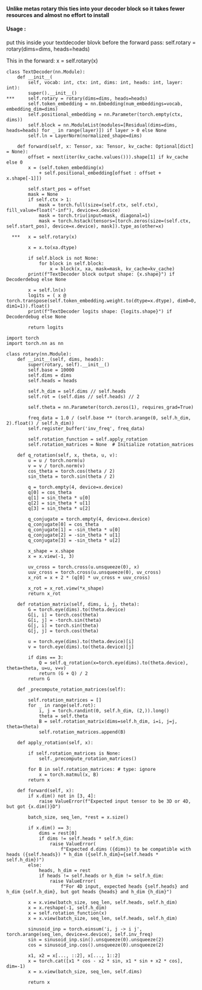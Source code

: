 #### Unlike metas rotary this ties into your decoder block so it takes fewer resources and almost no effort to install
#### Usage : 

put this inside your textdecoder blovk before the forward pass:
self.rotary = rotary(dims=dims, heads=heads)

This in the forward:
x = self.rotary(x)

    
    class TextDecoder(nn.Module):
        def __init__(
            self, vocab: int, ctx: int, dims: int, heads: int, layer: int):
            super().__init__()
    ***     self.rotary = rotary(dims=dims, heads=heads)
            self.token_embedding = nn.Embedding(num_embeddings=vocab, embedding_dim=dims)
            self.positional_embedding = nn.Parameter(torch.empty(ctx, dims))
            self.block = nn.ModuleList(modules=[Residual(dims=dims, heads=heads) for _ in range(layer)]) if layer > 0 else None
            self.ln = LayerNorm(normalized_shape=dims)
      
        def forward(self, x: Tensor, xa: Tensor, kv_cache: Optional[dict] = None):      
            offset = next(iter(kv_cache.values())).shape[1] if kv_cache else 0
            x = (self.token_embedding(x)
                + self.positional_embedding[offset : offset + x.shape[-1]])
            
            self.start_pos = offset
            mask = None
            if self.ctx > 1:
                mask = torch.full(size=(self.ctx, self.ctx), fill_value=float("-inf"), device=x.device)
                mask = torch.triu(input=mask, diagonal=1)
                mask = torch.hstack(tensors=[torch.zeros(size=(self.ctx, self.start_pos), device=x.device), mask]).type_as(other=x)
    
      ***   x = self.rotary(x)
       
            x = x.to(xa.dtype)
    
            if self.block is not None:
                for block in self.block:
                    x = block(x, xa, mask=mask, kv_cache=kv_cache)
            print(f"TextDecoder block output shape: {x.shape}") if Decoderdebug else None
    
            x = self.ln(x)
            logits = ( x @ torch.transpose(self.token_embedding.weight.to(dtype=x.dtype), dim0=0, dim1=1)).float()
            print(f"TextDecoder logits shape: {logits.shape}") if Decoderdebug else None
    
            return logits
    
    import torch
    import torch.nn as nn
            
    class rotary(nn.Module):
        def __init__(self, dims, heads):
            super(rotary, self).__init__()
            self.base = 10000
            self.dims = dims
            self.heads = heads
    
            self.h_dim = self.dims // self.heads
            self.rot = (self.dims // self.heads) // 2
    
            self.theta = nn.Parameter(torch.zeros(1), requires_grad=True)
            
            freq_data = 1.0 / (self.base ** (torch.arange(0, self.h_dim, 2).float() / self.h_dim))
            self.register_buffer('inv_freq', freq_data)
    
            self.rotation_function = self.apply_rotation
            self.rotation_matrices = None  # Initialize rotation_matrices
    
        def q_rotation(self, x, theta, u, v):
            u = u / torch.norm(u)
            v = v / torch.norm(v)
            cos_theta = torch.cos(theta / 2)
            sin_theta = torch.sin(theta / 2)
    
            q = torch.empty(4, device=x.device)
            q[0] = cos_theta
            q[1] = sin_theta * u[0]
            q[2] = sin_theta * u[1]
            q[3] = sin_theta * u[2]
    
            q_conjugate = torch.empty(4, device=x.device)
            q_conjugate[0] = cos_theta
            q_conjugate[1] = -sin_theta * u[0]
            q_conjugate[2] = -sin_theta * u[1]
            q_conjugate[3] = -sin_theta * u[2]
    
            x_shape = x.shape
            x = x.view(-1, 3)
    
            uv_cross = torch.cross(u.unsqueeze(0), x)
            uuv_cross = torch.cross(u.unsqueeze(0), uv_cross)
            x_rot = x + 2 * (q[0] * uv_cross + uuv_cross)
            
            x_rot = x_rot.view(*x_shape)
            return x_rot
    
        def rotation_matrix(self, dims, i, j, theta):
            G = torch.eye(dims).to(theta.device)
            G[i, i] = torch.cos(theta)
            G[i, j] = -torch.sin(theta)
            G[j, i] = torch.sin(theta)
            G[j, j] = torch.cos(theta)
    
            u = torch.eye(dims).to(theta.device)[i]
            v = torch.eye(dims).to(theta.device)[j]
    
            if dims == 3:
                Q = self.q_rotation(x=torch.eye(dims).to(theta.device), theta=theta, u=u, v=v)
                return (G + Q) / 2
            return G
    
        def _precompute_rotation_matrices(self):
    
            self.rotation_matrices = []
            for _ in range(self.rot):
                i, j = torch.randint(0, self.h_dim, (2,)).long()
                theta = self.theta
                B = self.rotation_matrix(dims=self.h_dim, i=i, j=j, theta=theta)
                self.rotation_matrices.append(B)
    
        def apply_rotation(self, x):
    
            if self.rotation_matrices is None:
                self._precompute_rotation_matrices()
    
            for B in self.rotation_matrices: # type: ignore
                x = torch.matmul(x, B)
            return x
    
        def forward(self, x):
            if x.dim() not in [3, 4]:
                raise ValueError(f"Expected input tensor to be 3D or 4D, but got {x.dim()}D")
    
            batch_size, seq_len, *rest = x.size()
    
            if x.dim() == 3:
                dims = rest[0]
                if dims != self.heads * self.h_dim:
                    raise ValueError(
                        f"Expected d.dims ({dims}) to be compatible with heads ({self.heads}) * h_dim ({self.h_dim}={self.heads * self.h_dim})")
            else:
                heads, h_dim = rest
                if heads != self.heads or h_dim != self.h_dim:
                    raise ValueError(
                        f"For 4D input, expected heads {self.heads} and h_dim {self.h_dim}, but got heads {heads} and h_dim {h_dim}")
    
            x = x.view(batch_size, seq_len, self.heads, self.h_dim)
            x = x.reshape(-1, self.h_dim)
            x = self.rotation_function(x)
            x = x.view(batch_size, seq_len, self.heads, self.h_dim)
            
            sinusoid_inp = torch.einsum('i, j -> i j', torch.arange(seq_len, device=x.device), self.inv_freq)
            sin = sinusoid_inp.sin().unsqueeze(0).unsqueeze(2)
            cos = sinusoid_inp.cos().unsqueeze(0).unsqueeze(2)
            
            x1, x2 = x[..., ::2], x[..., 1::2]
            x = torch.cat([x1 * cos - x2 * sin, x1 * sin + x2 * cos], dim=-1)
            x = x.view(batch_size, seq_len, self.dims)
            
            return x
